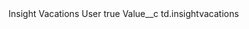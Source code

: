 <?xml version="1.0" encoding="UTF-8"?>
<CustomMetadata xmlns="http://soap.sforce.com/2006/04/metadata" xmlns:xsi="http://www.w3.org/2001/XMLSchema-instance" xmlns:xsd="http://www.w3.org/2001/XMLSchema">
    <label>Insight Vacations User</label>
    <protected>true</protected>
    <values>
        <field>Value__c</field>
        <value xsi:type="xsd:string">td.insightvacations</value>
    </values>
</CustomMetadata>
